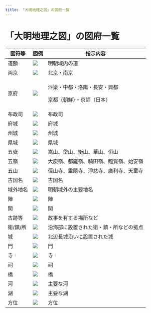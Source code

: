 ```yaml
---
title: 「大明地理之図」の図府一覧
---
```


# 「大明地理之図」の図府一覧


|図符等|図例|指示内容|
| - | - | - |
|道額|![](/media/image1.png)|明朝域内の道|
|両京|![](/media/image2.png)|北京・南京|
|京府|![](/media/image3.png)|<p>汴梁・中都・洛陽・長安・興都</p><p>京都（朝鮮）・京師（日本）</p>|
|布政司|![](/media/image4.png)|布政司|
|府城|![](/media/image5.png)|府城|
|州城|![](/media/image6.png)|州城|
|県城|![](/media/image7.png)|県城|
|五嶽|![](/media/image8.png)|嵩山、岱山、衡山、華山、恒山|
|五嶺|![](/media/image9.png)|大庾嶺、都龐嶺、騎田嶺、臨賀嶺、始安嶺|
|五山|![](/media/image10.png)|徑山寺、靈隱寺、淨慈寺、廣利寺、天童寺|
|古国名|![](/media/image11.png)|古国名|
|域外地名|![](/media/image12.png)|明朝域外の主要地名|
|陣|![](/media/image13.png)|陣|
|関|![](/media/image14.png)|関|
|古跡等|![](/media/image15.png)|故事を有する場所など|
|衛/鎮/所|![](/media/image16.png)|沿海部に設置された衛・鎮・所などの拠点|
|城|![](/media/image17.png)|北辺長城沿いに設置された城|
|門|![](/media/image18.png)|門|
|寺|![](/media/image19.png)|寺|
|祠|![](/media/image20.png)|祠|
|橋|![](/media/image21.png)|橋|
|河|![](/media/image22.png)|主要な河|
|湖|![](/media/image23.png)|主要な湖|
|方位|![](/media/image24.png)|方位|